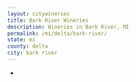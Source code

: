 ```yaml
---
layout: citywineries
title: Bark River Wineries
description: Wineries in Bark River, MI
permalink: /mi/delta/bark-river/
state: mi
county: delta
city: bark river
---
```

-
